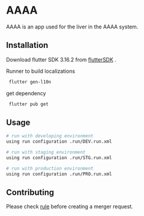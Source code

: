 # AAAA

AAAA is an app used for the liver in the AAAA system.

## Installation

Download flutter SDK 3.16.2  from [flutterSDK](https://docs.flutter.dev/release/archive?tab=windows) .

Runner to build localizations
```bash
 flutter gen-l10n  
```

get dependency
```bash
 flutter pub get 
```


## Usage

```bash
# run with developing environment
using run configuration .run/DEV.run.xml
```
```bash
# run with staging environment
using run configuration .run/STG.run.xml
```
```bash
# run with production environment
using run configuration .run/PRO.run.xml
```

## Contributing
Please check [rule](https://docs.flutter.dev/release/archive?tab=windows) before creating a merger request.